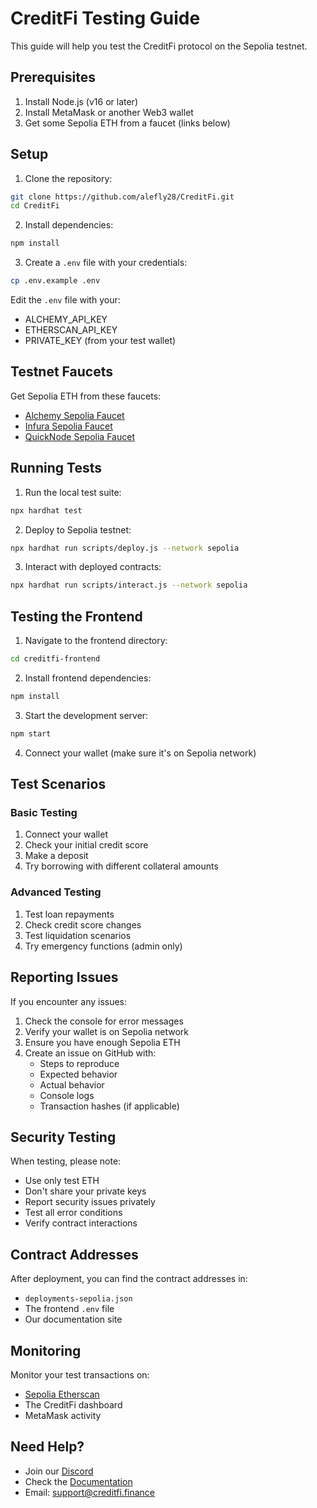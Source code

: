 # CreditFi Testing Guide

This guide will help you test the CreditFi protocol on the Sepolia testnet.

## Prerequisites

1. Install Node.js (v16 or later)
2. Install MetaMask or another Web3 wallet
3. Get some Sepolia ETH from a faucet (links below)

## Setup

1. Clone the repository:
```bash
git clone https://github.com/alefly28/CreditFi.git
cd CreditFi
```

2. Install dependencies:
```bash
npm install
```

3. Create a `.env` file with your credentials:
```bash
cp .env.example .env
```

Edit the `.env` file with your:
- ALCHEMY_API_KEY
- ETHERSCAN_API_KEY
- PRIVATE_KEY (from your test wallet)

## Testnet Faucets

Get Sepolia ETH from these faucets:
- [Alchemy Sepolia Faucet](https://sepoliafaucet.com/)
- [Infura Sepolia Faucet](https://www.infura.io/faucet/sepolia)
- [QuickNode Sepolia Faucet](https://faucet.quicknode.com/ethereum/sepolia)

## Running Tests

1. Run the local test suite:
```bash
npx hardhat test
```

2. Deploy to Sepolia testnet:
```bash
npx hardhat run scripts/deploy.js --network sepolia
```

3. Interact with deployed contracts:
```bash
npx hardhat run scripts/interact.js --network sepolia
```

## Testing the Frontend

1. Navigate to the frontend directory:
```bash
cd creditfi-frontend
```

2. Install frontend dependencies:
```bash
npm install
```

3. Start the development server:
```bash
npm start
```

4. Connect your wallet (make sure it's on Sepolia network)

## Test Scenarios

### Basic Testing
1. Connect your wallet
2. Check your initial credit score
3. Make a deposit
4. Try borrowing with different collateral amounts

### Advanced Testing
1. Test loan repayments
2. Check credit score changes
3. Test liquidation scenarios
4. Try emergency functions (admin only)

## Reporting Issues

If you encounter any issues:
1. Check the console for error messages
2. Verify your wallet is on Sepolia network
3. Ensure you have enough Sepolia ETH
4. Create an issue on GitHub with:
   - Steps to reproduce
   - Expected behavior
   - Actual behavior
   - Console logs
   - Transaction hashes (if applicable)

## Security Testing

When testing, please note:
- Use only test ETH
- Don't share your private keys
- Report security issues privately
- Test all error conditions
- Verify contract interactions

## Contract Addresses

After deployment, you can find the contract addresses in:
- `deployments-sepolia.json`
- The frontend `.env` file
- Our documentation site

## Monitoring

Monitor your test transactions on:
- [Sepolia Etherscan](https://sepolia.etherscan.io/)
- The CreditFi dashboard
- MetaMask activity

## Need Help?

- Join our [Discord](https://discord.gg/creditfi)
- Check the [Documentation](https://docs.creditfi.finance)
- Email: support@creditfi.finance 